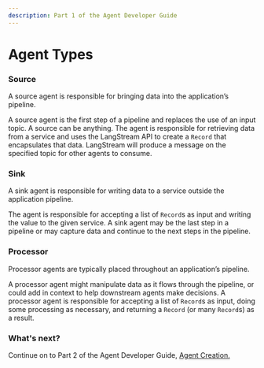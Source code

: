 ```yaml
---
description: Part 1 of the Agent Developer Guide
---
```


# Agent Types

### Source

A source agent is responsible for bringing data into the application’s pipeline.&#x20;

A source agent is the first step of a pipeline and replaces the use of an input topic. A source can be anything. The agent is responsible for retrieving data from a service and uses the LangStream API to create a `Record` that encapsulates that data. LangStream will produce a message on the specified topic for other agents to consume.

### Sink

A sink agent is responsible for writing data to a service outside the application pipeline.&#x20;

The agent is responsible for accepting a list of `Record`s as input and writing the value to the given service. A sink agent may be the last step in a pipeline or may capture data and continue to the next steps in the pipeline.

### Processor

Processor agents are typically placed throughout an application’s pipeline.&#x20;

A processor agent might manipulate data as it flows through the pipeline, or could add in context to help downstream agents make decisions. A processor agent is responsible for accepting a list of `Record`s as input, doing some processing as necessary, and returning a `Record` (or many `Record`s) as a result.

### What's next?

Continue on to Part 2 of the Agent Developer Guide, [Agent Creation.](agent-creation.md)
